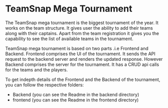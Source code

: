 # TeamSnap Mega Tournament

The TeamSnap mega tournament is the biggest tournament of the year. It works on the team structure. It gives user the ability to add their teams along with their captains. Apart from the team registration it gives you the capability to see the list of available teams in the tournament.

TeamSnap mega tournament is based on two parts .i.e Frontend and Backend. Frontend comprises the UI of the tournament. It sends the API request to  the backend server and renders the updated response. However Backend comprises the server for the tournament. It has a CRUD api calls for the teams and the players.

To get indepth details of the Frontend and the Backend of the tournament, you can follow the respective folders:
 - Backend (you can see the Readme in the backend directory)
 - frontend (you can see the Readme in the frontend directory)
